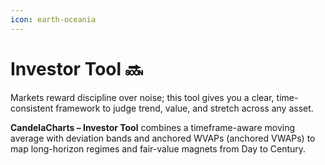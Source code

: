 ```yaml
---
icon: earth-oceania
---
```


# Investor Tool 🔜

Markets reward discipline over noise; this tool gives you a clear, time-consistent framework to judge trend, value, and stretch across any asset.

**CandelaCharts – Investor Tool** combines a timeframe-aware moving average with deviation bands and anchored WVAPs (anchored VWAPs) to map long-horizon regimes and fair-value magnets from Day to Century.
